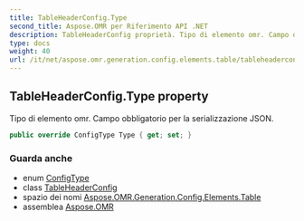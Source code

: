 ```yaml
---
title: TableHeaderConfig.Type
second_title: Aspose.OMR per Riferimento API .NET
description: TableHeaderConfig proprietà. Tipo di elemento omr. Campo obbligatorio per la serializzazione JSON.
type: docs
weight: 40
url: /it/net/aspose.omr.generation.config.elements.table/tableheaderconfig/type/
---
```

## TableHeaderConfig.Type property

Tipo di elemento omr. Campo obbligatorio per la serializzazione JSON.

```csharp
public override ConfigType Type { get; set; }
```

### Guarda anche

* enum [ConfigType](../../../aspose.omr.generation.config.enums/configtype/)
* class [TableHeaderConfig](../)
* spazio dei nomi [Aspose.OMR.Generation.Config.Elements.Table](../../tableheaderconfig/)
* assemblea [Aspose.OMR](../../../)


